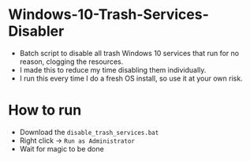 # Windows-10-Trash-Services-Disabler

* Batch script to disable all trash Windows 10 services that run for no reason, clogging the resources.
* I made this to reduce my time disabling them individually.
* I run this every time I do a fresh OS install, so use it at your own risk.

# How to run

* Download the `disable_trash_services.bat` 
* Right click -> `Run as Administrator`
* Wait for magic to be done
